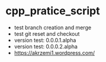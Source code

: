 # cpp_pratice_script

* test branch creation and merge
* test git reset and checkout
* version test: 0.0.0.1.alpha
* version test: 0.0.0.2.alpha
* https://akrzemi1.wordpress.com/

